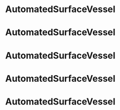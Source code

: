 # AutomatedSurfaceVessel
# AutomatedSurfaceVessel
# AutomatedSurfaceVessel
# AutomatedSurfaceVessel
# AutomatedSurfaceVessel
